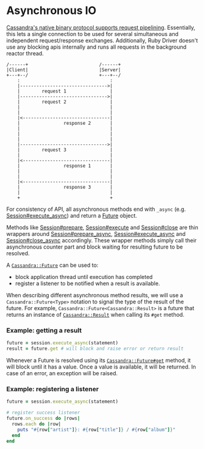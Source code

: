 # Asynchronous IO

[Cassandra's native binary protocol supports request pipelining](https://github.com/apache/cassandra/blob/trunk/doc/native_protocol_v1.spec#L117). Essentially, this lets a single connection to be used for several simultaneous and independent request/response exchanges. Additionally, Ruby Driver doesn't use any blocking apis internally and runs all requests in the background reactor thread.

```ditaa
/------+                          /------+
|Client|                          |Server|
+---+--/                          +---+--/
    :                                 :
    |-------------------------------->|
    |        request 1                |
    |-------------------------------->|
    |        request 2                |
    |                                 |
    |                                 |
    |<--------------------------------|
    |                response 2       |
    |                                 |
    |                                 |
    |                                 |
    |-------------------------------->|
    |        request 3                |
    |                                 |
    |<--------------------------------|
    |                response 1       |
    |                                 |
    |                                 |
    |<--------------------------------|
    |                response 3       |
    |                                 |
    +                                 +
```

For consistency of API, all asynchronous methods end with `_async` (e.g. [Session#execute_async](http://datastax.github.io/ruby-driver/api/session/#execute_async-instance_method)) and return a [Future](http://datastax.github.io/ruby-driver/api/future/) object.

Methods like [Session#prepare](http://datastax.github.io/ruby-driver/api/session/#prepare-instance_method), [Session#execute](http://datastax.github.io/ruby-driver/api/session/#execute-instance_method) and [Session#close](http://datastax.github.io/ruby-driver/api/session/#close-instance_method) are thin wrappers around [Session#prepare_async](http://datastax.github.io/ruby-driver/api/session/#prepare_async-instance_method), [Session#execute_async](http://datastax.github.io/ruby-driver/api/session/#execute_async-instance_method) and [Session#close_async](http://datastax.github.io/ruby-driver/api/session/#close_async-instance_method) accordingly. These wrapper methods simply call their asynchronous counter part and block waiting for resulting future to be resolved.

A [`Cassandra::Future`](http://datastax.github.io/ruby-driver/api/future/) can be used to:

  * block application thread until execution has completed
  * register a listener to be notified when a result is available.

When describing different asynchronous method results, we will use a `Cassandra::Future<Type>` notation to signal the type of the result of the future. For example, `Cassandra::Future<Cassandra::Result>` is a future that returns an instance of [`Cassandra::Result`](http://datastax.github.io/ruby-driver/api/result/) when calling its `#get` method.

### Example: getting a result

```ruby
future = session.execute_async(statement)
result = future.get # will block and raise error or return result
```

Whenever a Future is resolved using its [`Cassandra::Future#get`](http://datastax.github.io/ruby-driver/api/future/#get-instance_method) method, it will block until it has a value. Once a value is available, it will be returned. In case of an error, an exception will be raised.

### Example: registering a listener

```ruby
future = session.execute_async(statement)

# register success listener
future.on_success do |rows|
  rows.each do |row|
    puts "#{row["artist"]}: #{row["title"]} / #{row["album"]}"
  end
end
```
